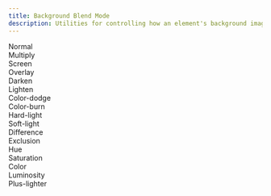 ```yaml
---
title: Background Blend Mode
description: Utilities for controlling how an element's background image should blend with its background color.
---
```

<div>
    <table-utility prefix="bg-blend" property="background-blend-mode" class="mb-lg"></table-utility>
    <card-example>
		<div class="relative rounded-md bg-surface-1 p-16 border border-alpha-2">
			<div class="relative gap-10 columns-2 md:columns-3">
				<div class="aspect-tv bg-blend-normal break-inside-avoid mb-16 flex justify-center items-center rounded-md">
					<span class="text-xs font-semibold"><span class="text-xs text-white font-semibold">Normal</span></span>
				</div>
				<div class="aspect-tv bg-blend-multiply break-inside-avoid mb-16 flex justify-center items-center rounded-md">
					<span class="text-xs font-semibold"><span class="text-xs text-white font-semibold">Multiply</span></span>
				</div>
				<div class="aspect-tv bg-blend-screen break-inside-avoid mb-16 flex justify-center items-center rounded-md">
					<span class="text-xs font-semibold"><span class="text-xs text-white font-semibold">Screen</span></span>
				</div>
				<div class="aspect-tv bg-blend-overlay break-inside-avoid mb-16 flex justify-center items-center rounded-md">
					<span class="text-xs font-semibold"><span class="text-xs text-white font-semibold">Overlay</span></span>
				</div>
				<div class="aspect-tv bg-blend-darken break-inside-avoid mb-16 flex justify-center items-center rounded-md">
					<span class="text-xs font-semibold"><span class="text-xs text-white font-semibold">Darken</span></span>
				</div>
				<div class="aspect-tv bg-blend-lighten break-inside-avoid mb-16 flex justify-center items-center rounded-md">
					<span class="text-xs font-semibold"><span class="text-xs text-white font-semibold">Lighten</span></span>
				</div>
				<div class="aspect-tv bg-blend-color-dodge break-inside-avoid mb-16 flex justify-center items-center rounded-md">
					<span class="text-xs font-semibold"><span class="text-xs text-white font-semibold">Color-dodge</span></span>
				</div>
				<div class="aspect-tv bg-blend-color-burn break-inside-avoid mb-16 flex justify-center items-center rounded-md">
					<span class="text-xs font-semibold"><span class="text-xs text-white font-semibold">Color-burn</span></span>
				</div>
				<div class="aspect-tv bg-blend-hard-light break-inside-avoid mb-16 flex justify-center items-center rounded-md">
					<span class="text-xs font-semibold"><span class="text-xs text-white font-semibold">Hard-light</span></span>
				</div>
				<div class="aspect-tv bg-blend-soft-light break-inside-avoid mb-16 flex justify-center items-center rounded-md">
					<span class="text-xs font-semibold"><span class="text-xs text-white font-semibold">Soft-light</span></span>
				</div>
				<div class="aspect-tv bg-blend-difference break-inside-avoid mb-16 flex justify-center items-center rounded-md">
					<span class="text-xs font-semibold"><span class="text-xs text-white font-semibold">Difference</span></span>
				</div>
				<div class="aspect-tv bg-blend-exclusion break-inside-avoid mb-16 flex justify-center items-center rounded-md">
					<span class="text-xs font-semibold"><span class="text-xs text-white font-semibold">Exclusion</span></span>
				</div>
				<div class="aspect-tv bg-blend-hue break-inside-avoid mb-16 flex justify-center items-center rounded-md">
					<span class="text-xs font-semibold">Hue</span></span>
				</div>
				<div class="aspect-tv bg-blend-saturation break-inside-avoid mb-16 flex justify-center items-center rounded-md">
					<span class="text-xs font-semibold">Saturation</span></span>
				</div>
				<div class="aspect-tv bg-blend-color break-inside-avoid mb-16 flex justify-center items-center rounded-md">
					<span class="text-xs font-semibold">Color</span></span>
				</div>
				<div class="aspect-tv bg-blend-luminosity break-inside-avoid mb-16 flex justify-center items-center rounded-md">
					<span class="text-xs font-semibold">Luminosity</span></span>
				</div>
				<div class="aspect-tv bg-blend-plus-lighter break-inside-avoid mb-16 flex justify-center items-center rounded-md">
					<span class="text-xs font-semibold">Plus-lighter</span></span>
				</div>
			</div>
		</div>
    </card-example>
</div>